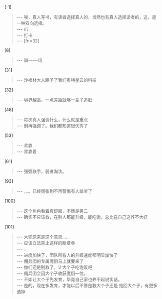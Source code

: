 
[-1] 
>--- 唉，真人写书，有读者选择真人的，当然也有真人选择读者的，这，是一种双向选择。<br>
>--- 爪<br>
>--- 打卡<br>
>--- [fn=32]<br>

[8] 
>--- 训-----讯<br>

[31] 
>--- 沙福林大人赐予了我们奥特星云的科技<br>

[32] 
>--- 境界越高，一点差距就够一辈子追赶<br>

[48] 
>--- 每次真人强调什么，什么就是重点<br>
>--- 别再强调了。我们都知道很优秀了<br>

[53] 
>--- 背靠<br>
>--- 背靠着<br>

[61] 
>--- 强强联手，弱者淘汰。<br>

[93] 
>--- 。。。已经慌张到不再警惕有人监听了<br>

[100] 
>--- 这个角色看着真舒服，不愧是男二<br>
>--- 确实不应该救，在别人那能升级，能吃饱，总比在自己这养不大好<br>

[101] 
>--- 大兜原来是这个意思……<br>
>--- 应该立法禁止这样的断章😡<br>
>--- ，<br>
>--- 进度加快了，团队所有人的升级速度都明显加快了<br>
>--- 佣兵团的专属魔厨马上就要来了<br>
>--- 你们还是别救了，让大个子吃饱饭吧<br>
>--- 佣兵团会因大个子收获魔厨一位。<br>
>--- 不如让大个子先发育，毕竟自己家也养不起说实话。<br>
>--- 是的，现在多发育，才能以后不管是救大个子还是 抢回大个子，有更多选择<br>
